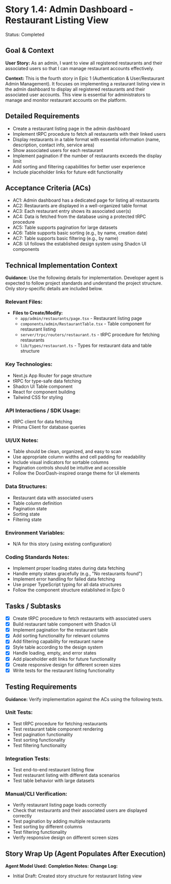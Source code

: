 # Story 1.4: Admin Dashboard - Restaurant Listing View

Status: Completed

## Goal & Context

**User Story:** As an admin, I want to view all registered restaurants and their associated users so that I can manage restaurant accounts effectively.

**Context:** This is the fourth story in Epic 1 (Authentication & User/Restaurant Admin Management). It focuses on implementing a restaurant listing view in the admin dashboard to display all registered restaurants and their associated user accounts. This view is essential for administrators to manage and monitor restaurant accounts on the platform.

## Detailed Requirements

- Create a restaurant listing page in the admin dashboard
- Implement tRPC procedure to fetch all restaurants with their linked users
- Display restaurants in a table format with essential information (name, description, contact info, service area)
- Show associated users for each restaurant
- Implement pagination if the number of restaurants exceeds the display limit
- Add sorting and filtering capabilities for better user experience
- Include placeholder links for future edit functionality

## Acceptance Criteria (ACs)

- AC1: Admin dashboard has a dedicated page for listing all restaurants
- AC2: Restaurants are displayed in a well-organized table format
- AC3: Each restaurant entry shows its associated user(s)
- AC4: Data is fetched from the database using a protected tRPC procedure
- AC5: Table supports pagination for large datasets
- AC6: Table supports basic sorting (e.g., by name, creation date)
- AC7: Table supports basic filtering (e.g., by name)
- AC8: UI follows the established design system using Shadcn UI components

## Technical Implementation Context

**Guidance:** Use the following details for implementation. Developer agent is expected to follow project standards and understand the project structure. Only story-specific details are included below.

### Relevant Files:

- **Files to Create/Modify:**
  - `app/admin/restaurants/page.tsx` - Restaurant listing page
  - `components/admin/RestaurantTable.tsx` - Table component for restaurant listing
  - `server/trpc/routers/restaurant.ts` - tRPC procedure for fetching restaurants
  - `lib/types/restaurant.ts` - Types for restaurant data and table structure

### Key Technologies:

- Next.js App Router for page structure
- tRPC for type-safe data fetching
- Shadcn UI Table component
- React for component building
- Tailwind CSS for styling

### API Interactions / SDK Usage:

- tRPC client for data fetching
- Prisma Client for database queries

### UI/UX Notes:

- Table should be clean, organized, and easy to scan
- Use appropriate column widths and cell padding for readability
- Include visual indicators for sortable columns
- Pagination controls should be intuitive and accessible
- Follow the DoorDash-inspired orange theme for UI elements

### Data Structures:

- Restaurant data with associated users
- Table column definition
- Pagination state
- Sorting state
- Filtering state

### Environment Variables:

- N/A for this story (using existing configuration)

### Coding Standards Notes:

- Implement proper loading states during data fetching
- Handle empty states gracefully (e.g., "No restaurants found")
- Implement error handling for failed data fetching
- Use proper TypeScript typing for all data structures
- Follow the component structure established in Epic 0

## Tasks / Subtasks

- [x] Create tRPC procedure to fetch restaurants with associated users
- [x] Build restaurant table component with Shadcn UI
- [x] Implement pagination for the restaurant table
- [x] Add sorting functionality for relevant columns
- [x] Add filtering capability for restaurant name
- [x] Style table according to the design system
- [x] Handle loading, empty, and error states
- [x] Add placeholder edit links for future functionality
- [x] Create responsive design for different screen sizes
- [x] Write tests for the restaurant listing functionality

## Testing Requirements

**Guidance:** Verify implementation against the ACs using the following tests.

### Unit Tests:

- Test tRPC procedure for fetching restaurants
- Test restaurant table component rendering
- Test pagination functionality
- Test sorting functionality
- Test filtering functionality

### Integration Tests:

- Test end-to-end restaurant listing flow
- Test restaurant listing with different data scenarios
- Test table behavior with large datasets

### Manual/CLI Verification:

- Verify restaurant listing page loads correctly
- Check that restaurants and their associated users are displayed correctly
- Test pagination by adding multiple restaurants
- Test sorting by different columns
- Test filtering functionality
- Verify responsive design on different screen sizes

## Story Wrap Up (Agent Populates After Execution)

**Agent Model Used:**
**Completion Notes:**
**Change Log:**

- Initial Draft: Created story structure for restaurant listing view
